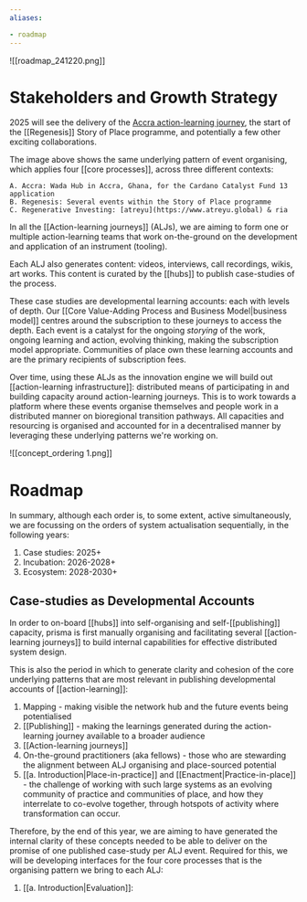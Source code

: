 ```yaml
---
aliases: 

- roadmap
---
```


![[roadmap_241220.png]]

# Stakeholders and Growth Strategy
2025 will see the delivery of the [Accra action-learning journey](https://projectcatalyst.io/funds/13/f13-cardano-open-ecosystem/wada-hub-hackathon-a-local-community-catalyst), the start of the [[Regenesis]] Story of Place programme, and potentially a few other exciting collaborations. 

The image above shows the same underlying pattern of event organising, which applies four [[core processes]], across three different contexts:

	A. Accra: Wada Hub in Accra, Ghana, for the Cardano Catalyst Fund 13 application
	B. Regenesis: Several events within the Story of Place programme
	C. Regenerative Investing: [atreyu](https://www.atreyu.global) & ria

In all the [[Action-learning journeys]] (ALJs), we are aiming to form one or multiple action-learning teams that work on-the-ground on the development and application of an instrument (tooling). 

Each ALJ also generates content: videos, interviews, call recordings, wikis, art works. This content is curated by the [[hubs]] to publish case-studies of the process. 

These case studies are developmental learning accounts: each with levels of depth. Our [[Core Value-Adding Process and Business Model|business model]] centres around the subscription to these journeys to access the depth. Each event is a catalyst for the ongoing *storying* of the work, ongoing learning and action, evolving thinking, making the subscription model appropriate. Communities of place own these learning accounts and are the primary recipients of subscription fees. 

Over time, using these ALJs as the innovation engine we will build out [[action-learning infrastructure]]: distributed means of participating in and building capacity around action-learning journeys. This is to work towards a platform where these events organise themselves and people work in a distributed manner on bioregional transition pathways. All capacities and resourcing is organised and accounted for in a decentralised manner by leveraging these underlying patterns we're working on.

![[concept_ordering 1.png]]

# Roadmap

In summary, although each order is, to some extent, active simultaneously, we are focussing on the orders of system actualisation sequentially, in the following years:

1. Case studies: 2025+
2. Incubation: 2026-2028+
3. Ecosystem: 2028-2030+
## Case-studies as Developmental Accounts
In order to on-board [[hubs]] into self-organising and self-[[publishing]] capacity, prisma is first manually organising and facilitating several [[action-learning journeys]] to build internal capabilities for effective distributed system design. 

This is also the period in which to generate clarity and cohesion of the core underlying patterns that are most relevant in publishing developmental accounts of [[action-learning]]:

1. Mapping - making visible the network hub and the future events being potentialised
2. [[Publishing]] - making the learnings generated during the action-learning journey available to a broader audience
3. [[Action-learning journeys]]
4. On-the-ground practitioners (aka fellows) - those who are stewarding the alignment between ALJ organising and place-sourced potential
5. [[a. Introduction|Place-in-practice]] and [[Enactment|Practice-in-place]] - the challenge of working with such large systems as an evolving community of practice and communities of place, and how they interrelate to co-evolve together, through hotspots of activity where transformation can occur. 

Therefore, by the end of this year, we are aiming to have generated the internal clarity of these concepts needed to be able to deliver on the promise of one published case-study per ALJ event. Required for this, we will be developing interfaces for the four core processes that is the organising pattern we bring to each ALJ: 

1. [[a. Introduction|Evaluation]]: 